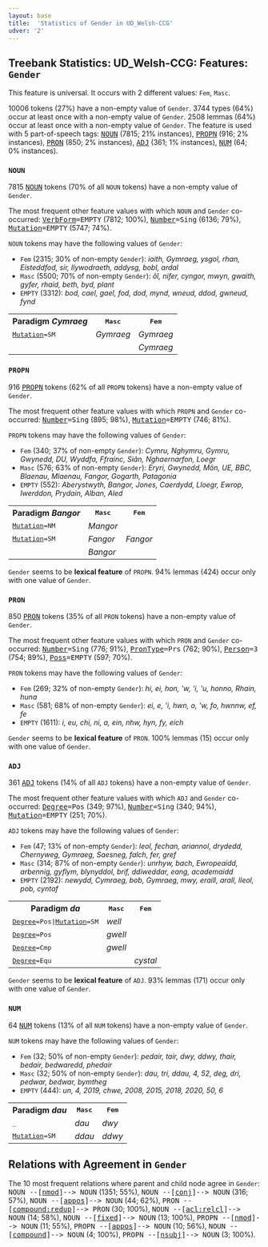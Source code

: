 ```yaml
---
layout: base
title:  'Statistics of Gender in UD_Welsh-CCG'
udver: '2'
---
```


## Treebank Statistics: UD_Welsh-CCG: Features: `Gender`

This feature is universal.
It occurs with 2 different values: `Fem`, `Masc`.

10006 tokens (27%) have a non-empty value of `Gender`.
3744 types (64%) occur at least once with a non-empty value of `Gender`.
2508 lemmas (64%) occur at least once with a non-empty value of `Gender`.
The feature is used with 5 part-of-speech tags: <tt><a href="cy_ccg-pos-NOUN.html">NOUN</a></tt> (7815; 21% instances), <tt><a href="cy_ccg-pos-PROPN.html">PROPN</a></tt> (916; 2% instances), <tt><a href="cy_ccg-pos-PRON.html">PRON</a></tt> (850; 2% instances), <tt><a href="cy_ccg-pos-ADJ.html">ADJ</a></tt> (361; 1% instances), <tt><a href="cy_ccg-pos-NUM.html">NUM</a></tt> (64; 0% instances).

### `NOUN`

7815 <tt><a href="cy_ccg-pos-NOUN.html">NOUN</a></tt> tokens (70% of all `NOUN` tokens) have a non-empty value of `Gender`.

The most frequent other feature values with which `NOUN` and `Gender` co-occurred: <tt><a href="cy_ccg-feat-VerbForm.html">VerbForm</a></tt><tt>=EMPTY</tt> (7812; 100%), <tt><a href="cy_ccg-feat-Number.html">Number</a></tt><tt>=Sing</tt> (6136; 79%), <tt><a href="cy_ccg-feat-Mutation.html">Mutation</a></tt><tt>=EMPTY</tt> (5747; 74%).

`NOUN` tokens may have the following values of `Gender`:

* `Fem` (2315; 30% of non-empty `Gender`): <em>iaith, Gymraeg, ysgol, rhan, Eisteddfod, sir, llywodraeth, addysg, bobl, ardal</em>
* `Masc` (5500; 70% of non-empty `Gender`): <em>ôl, nifer, cyngor, mwyn, gwaith, gyfer, rhaid, beth, byd, plant</em>
* `EMPTY` (3312): <em>bod, cael, gael, fod, dod, mynd, wneud, ddod, gwneud, fynd</em>

<table>
  <tr><th>Paradigm <i>Cymraeg</i></th><th><tt>Masc</tt></th><th><tt>Fem</tt></th></tr>
  <tr><td><tt><tt><a href="cy_ccg-feat-Mutation.html">Mutation</a></tt><tt>=SM</tt></tt></td><td><em>Gymraeg</em></td><td><em>Gymraeg</em></td></tr>
  <tr><td><tt></tt></td><td></td><td><em>Cymraeg</em></td></tr>
</table>

### `PROPN`

916 <tt><a href="cy_ccg-pos-PROPN.html">PROPN</a></tt> tokens (62% of all `PROPN` tokens) have a non-empty value of `Gender`.

The most frequent other feature values with which `PROPN` and `Gender` co-occurred: <tt><a href="cy_ccg-feat-Number.html">Number</a></tt><tt>=Sing</tt> (895; 98%), <tt><a href="cy_ccg-feat-Mutation.html">Mutation</a></tt><tt>=EMPTY</tt> (746; 81%).

`PROPN` tokens may have the following values of `Gender`:

* `Fem` (340; 37% of non-empty `Gender`): <em>Cymru, Nghymru, Gymru, Gwynedd, DU, Wyddfa, Ffrainc, Siân, Nghaernarfon, Loegr</em>
* `Masc` (576; 63% of non-empty `Gender`): <em>Eryri, Gwynedd, Môn, UE, BBC, Blaenau, Mlaenau, Fangor, Gogarth, Patagonia</em>
* `EMPTY` (552): <em>Aberystwyth, Bangor, Jones, Caerdydd, Lloegr, Ewrop, Iwerddon, Prydain, Alban, Aled</em>

<table>
  <tr><th>Paradigm <i>Bangor</i></th><th><tt>Masc</tt></th><th><tt>Fem</tt></th></tr>
  <tr><td><tt><tt><a href="cy_ccg-feat-Mutation.html">Mutation</a></tt><tt>=NM</tt></tt></td><td><em>Mangor</em></td><td></td></tr>
  <tr><td><tt><tt><a href="cy_ccg-feat-Mutation.html">Mutation</a></tt><tt>=SM</tt></tt></td><td><em>Fangor</em></td><td><em>Fangor</em></td></tr>
  <tr><td><tt></tt></td><td><em>Bangor</em></td><td></td></tr>
</table>

`Gender` seems to be **lexical feature** of `PROPN`. 94% lemmas (424) occur only with one value of `Gender`.

### `PRON`

850 <tt><a href="cy_ccg-pos-PRON.html">PRON</a></tt> tokens (35% of all `PRON` tokens) have a non-empty value of `Gender`.

The most frequent other feature values with which `PRON` and `Gender` co-occurred: <tt><a href="cy_ccg-feat-Number.html">Number</a></tt><tt>=Sing</tt> (776; 91%), <tt><a href="cy_ccg-feat-PronType.html">PronType</a></tt><tt>=Prs</tt> (762; 90%), <tt><a href="cy_ccg-feat-Person.html">Person</a></tt><tt>=3</tt> (754; 89%), <tt><a href="cy_ccg-feat-Poss.html">Poss</a></tt><tt>=EMPTY</tt> (597; 70%).

`PRON` tokens may have the following values of `Gender`:

* `Fem` (269; 32% of non-empty `Gender`): <em>hi, ei, hon, 'w, 'i, 'u, honno, Rhain, huna</em>
* `Masc` (581; 68% of non-empty `Gender`): <em>ei, e, 'i, hwn, o, 'w, fo, hwnnw, ef, fe</em>
* `EMPTY` (1611): <em>i, eu, chi, ni, a, ein, nhw, hyn, fy, eich</em>

`Gender` seems to be **lexical feature** of `PRON`. 100% lemmas (15) occur only with one value of `Gender`.

### `ADJ`

361 <tt><a href="cy_ccg-pos-ADJ.html">ADJ</a></tt> tokens (14% of all `ADJ` tokens) have a non-empty value of `Gender`.

The most frequent other feature values with which `ADJ` and `Gender` co-occurred: <tt><a href="cy_ccg-feat-Degree.html">Degree</a></tt><tt>=Pos</tt> (349; 97%), <tt><a href="cy_ccg-feat-Number.html">Number</a></tt><tt>=Sing</tt> (340; 94%), <tt><a href="cy_ccg-feat-Mutation.html">Mutation</a></tt><tt>=EMPTY</tt> (251; 70%).

`ADJ` tokens may have the following values of `Gender`:

* `Fem` (47; 13% of non-empty `Gender`): <em>leol, fechan, ariannol, drydedd, Chernyweg, Gymraeg, Saesneg, falch, fer, gref</em>
* `Masc` (314; 87% of non-empty `Gender`): <em>unrhyw, bach, Ewropeaidd, arbennig, gyflym, blynyddol, brif, ddiweddar, eang, academaidd</em>
* `EMPTY` (2192): <em>newydd, Cymraeg, bob, Gymraeg, mwy, eraill, arall, lleol, pob, cyntaf</em>

<table>
  <tr><th>Paradigm <i>da</i></th><th><tt>Masc</tt></th><th><tt>Fem</tt></th></tr>
  <tr><td><tt><tt><a href="cy_ccg-feat-Degree.html">Degree</a></tt><tt>=Pos</tt>|<tt><a href="cy_ccg-feat-Mutation.html">Mutation</a></tt><tt>=SM</tt></tt></td><td><em>well</em></td><td></td></tr>
  <tr><td><tt><tt><a href="cy_ccg-feat-Degree.html">Degree</a></tt><tt>=Pos</tt></tt></td><td><em>gwell</em></td><td></td></tr>
  <tr><td><tt><tt><a href="cy_ccg-feat-Degree.html">Degree</a></tt><tt>=Cmp</tt></tt></td><td><em>gwell</em></td><td></td></tr>
  <tr><td><tt><tt><a href="cy_ccg-feat-Degree.html">Degree</a></tt><tt>=Equ</tt></tt></td><td></td><td><em>cystal</em></td></tr>
</table>

`Gender` seems to be **lexical feature** of `ADJ`. 93% lemmas (171) occur only with one value of `Gender`.

### `NUM`

64 <tt><a href="cy_ccg-pos-NUM.html">NUM</a></tt> tokens (13% of all `NUM` tokens) have a non-empty value of `Gender`.

`NUM` tokens may have the following values of `Gender`:

* `Fem` (32; 50% of non-empty `Gender`): <em>pedair, tair, dwy, ddwy, thair, bedair, bedwaredd, phedair</em>
* `Masc` (32; 50% of non-empty `Gender`): <em>dau, tri, ddau, 4, 52, deg, dri, pedwar, bedwar, bymtheg</em>
* `EMPTY` (444): <em>un, 4, 2019, chwe, 2008, 2015, 2018, 2020, 50, 6</em>

<table>
  <tr><th>Paradigm <i>dau</i></th><th><tt>Masc</tt></th><th><tt>Fem</tt></th></tr>
  <tr><td><tt>_</tt></td><td><em>dau</em></td><td><em>dwy</em></td></tr>
  <tr><td><tt><tt><a href="cy_ccg-feat-Mutation.html">Mutation</a></tt><tt>=SM</tt></tt></td><td><em>ddau</em></td><td><em>ddwy</em></td></tr>
</table>

## Relations with Agreement in `Gender`

The 10 most frequent relations where parent and child node agree in `Gender`:
<tt>NOUN --[<tt><a href="cy_ccg-dep-nmod.html">nmod</a></tt>]--> NOUN</tt> (1351; 55%),
<tt>NOUN --[<tt><a href="cy_ccg-dep-conj.html">conj</a></tt>]--> NOUN</tt> (316; 57%),
<tt>NOUN --[<tt><a href="cy_ccg-dep-appos.html">appos</a></tt>]--> NOUN</tt> (44; 62%),
<tt>PRON --[<tt><a href="cy_ccg-dep-compound-redup.html">compound:redup</a></tt>]--> PRON</tt> (30; 100%),
<tt>NOUN --[<tt><a href="cy_ccg-dep-acl-relcl.html">acl:relcl</a></tt>]--> NOUN</tt> (14; 58%),
<tt>NOUN --[<tt><a href="cy_ccg-dep-fixed.html">fixed</a></tt>]--> NOUN</tt> (13; 100%),
<tt>PROPN --[<tt><a href="cy_ccg-dep-nmod.html">nmod</a></tt>]--> NOUN</tt> (11; 55%),
<tt>PROPN --[<tt><a href="cy_ccg-dep-appos.html">appos</a></tt>]--> NOUN</tt> (10; 56%),
<tt>NOUN --[<tt><a href="cy_ccg-dep-compound.html">compound</a></tt>]--> NOUN</tt> (4; 100%),
<tt>PROPN --[<tt><a href="cy_ccg-dep-nsubj.html">nsubj</a></tt>]--> NOUN</tt> (3; 100%).

